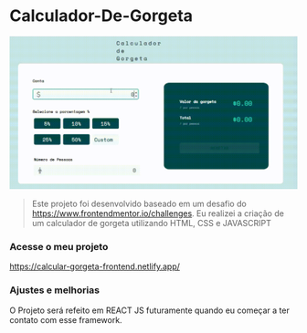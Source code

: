 # Calculador-De-Gorgeta




<img src="project.gif" alt="GIF do Projeto">

> Este projeto foi desenvolvido baseado em um desafio do https://www.frontendmentor.io/challenges. Eu realizei a criação de um calculador de gorgeta utilizando HTML, CSS e JAVASCRIPT

### Acesse o meu projeto

https://calcular-gorgeta-frontend.netlify.app/

### Ajustes e melhorias

O Projeto será refeito em REACT JS futuramente quando eu começar a ter contato com esse framework.





